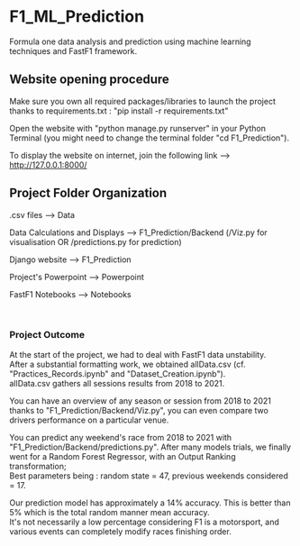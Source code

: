 # F1_ML_Prediction
Formula one data analysis and prediction using machine learning techniques and FastF1 framework.


## Website opening procedure
Make sure you own all required packages/libraries to launch the project thanks to requirements.txt : "pip install -r requirements.txt"

Open the website with "python manage.py runserver" in your Python Terminal (you might need to change the terminal folder "cd F1_Prediction").

To display the website on internet, join the following link --> http://127.0.0.1:8000/

## Project Folder Organization
.csv files --> Data

Data Calculations and Displays --> F1_Prediction/Backend (/Viz.py for visualisation OR /predictions.py for prediction)

Django website --> F1_Prediction

Project's Powerpoint --> Powerpoint

FastF1 Notebooks --> Notebooks  

<br/>

### Project Outcome

At the start of the project, we had to deal with FastF1 data unstability.  
After a substantial formatting work, we obtained allData.csv (cf. "Practices_Records.ipynb" and "Dataset_Creation.ipynb").  
allData.csv gathers all sessions results from 2018 to 2021.


You can have an overview of any season or session from 2018 to 2021 thanks to "F1_Prediction/Backend/Viz.py", you can even compare two drivers performance on a particular venue.


You can predict any weekend's race from 2018 to 2021 with "F1_Prediction/Backend/predictions.py". After many models trials, we finally went for a Random Forest Regressor, with an Output Ranking transformation;  
Best parameters being : random state = 47, previous weekends considered = 17.

Our prediction model has approximately a 14% accuracy. 
This is better than 5% which is the total random manner mean accuracy.  
It's not necessarily a low percentage considering F1 is a motorsport, and various events can completely modify races finishing order.
